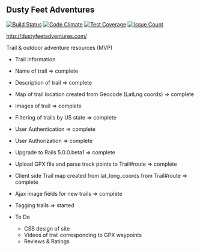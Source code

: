 ## Dusty Feet Adventures

[![Build Status](https://travis-ci.org/CarlosGabaldon/dusty-feet-adventures.svg?branch=master)](https://travis-ci.org/CarlosGabaldon/dusty-feet-adventures)
[![Code Climate](https://codeclimate.com/github/CarlosGabaldon/dusty-feet-adventures/badges/gpa.svg)](https://codeclimate.com/github/CarlosGabaldon/dusty-feet-adventures)
[![Test Coverage](https://codeclimate.com/github/CarlosGabaldon/dusty-feet-adventures/badges/coverage.svg)](https://codeclimate.com/github/CarlosGabaldon/dusty-feet-adventures/coverage)
[![Issue Count](https://codeclimate.com/github/CarlosGabaldon/dusty-feet-adventures/badges/issue_count.svg)](https://codeclimate.com/github/CarlosGabaldon/dusty-feet-adventures)

http://dustyfeetadventures.com/

Trail & outdoor adventure resources (MVP)
 - Trail information
  - Name of trail => complete
  - Description of trail => complete
  - Map of trail location created from Geocode (LatLng coords) => complete
  - Images of trail => complete
  - Filtering of trails by US state => complete
  - User Authentication => complete
  - User Authorization => complete
  - Upgrade to Rails 5.0.0.beta1 => complete
  - Upload GPX file and parse track points to Trail#route => complete
  - Client side Trail map created from lat_long_coords from Trail#route => complete
  - Ajax image fields for new trails => complete
  - Tagging trails => started

 - To Do
   - CSS design of site
   - Videos of trail corresponding to GPX waypoints
   - Reviews & Ratings
